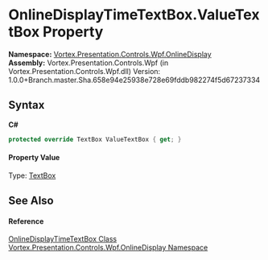 # OnlineDisplayTimeTextBox.ValueTextBox Property 
 

**Namespace:**&nbsp;<a href="N_Vortex_Presentation_Controls_Wpf_OnlineDisplay.md">Vortex.Presentation.Controls.Wpf.OnlineDisplay</a><br />**Assembly:**&nbsp;Vortex.Presentation.Controls.Wpf (in Vortex.Presentation.Controls.Wpf.dll) Version: 1.0.0+Branch.master.Sha.658e94e25938e728e69fddb982274f5d67237334

## Syntax

**C#**<br />
``` C#
protected override TextBox ValueTextBox { get; }
```


#### Property Value
Type: <a href="https://docs.microsoft.com/dotnet/api/system.windows.controls.textbox" target="_blank">TextBox</a>

## See Also


#### Reference
<a href="T_Vortex_Presentation_Controls_Wpf_OnlineDisplay_OnlineDisplayTimeTextBox.md">OnlineDisplayTimeTextBox Class</a><br /><a href="N_Vortex_Presentation_Controls_Wpf_OnlineDisplay.md">Vortex.Presentation.Controls.Wpf.OnlineDisplay Namespace</a><br />